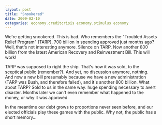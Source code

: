 ```yaml
---
layout: post
title: "Snookered"
date: 2009-02-10
categories: economy.creditcrisis economy.stimulus economy
---
```


We're getting snookered. This is bad. Who remembers the "Troubled Assets
Relief Program" (TARP), 700 billion in spending approved just months ago? Well,
that's not interesting anymore. Silence on TARP. Now another 800 billion from
the latest American Recovery and Reinvestment Bill. This will work!

TARP was supposed to right the ship. That's how it was sold, to the sceptical
public (remember?). And yet, no discussion anymore, nothing. And now a new
bill presumably because we have a new administration (TARP was Bush, and
therefore failed), and it's another 800 billion. What about TARP? Sold to us
in the same way: huge spending necessary to avert disaster. Months later we
can't even remember what happened to the money, or why it was approved. 

In the meantime our debt grows to proportions never seen before, and our elected
officials play these games with the public. Why not, the public has a short
memory...